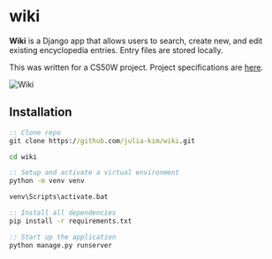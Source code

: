 # wiki

**Wiki** is a Django app that allows users to search, create new, and edit existing encyclopedia entries. Entry files are stored locally. 

This was written for a CS50W project. Project specifications are [here](https://cs50.harvard.edu/web/2020/projects/1/wiki/).

![Wiki](https://i.imgur.com/dvujq4q.png)

## Installation
```cmd
:: Clone repo
git clone https://github.com/julia-kim/wiki.git

cd wiki

:: Setup and activate a virtual environment
python -m venv venv

venv\Scripts\activate.bat

:: Install all dependencies
pip install -r requirements.txt

:: Start up the application
python manage.py runserver
```
